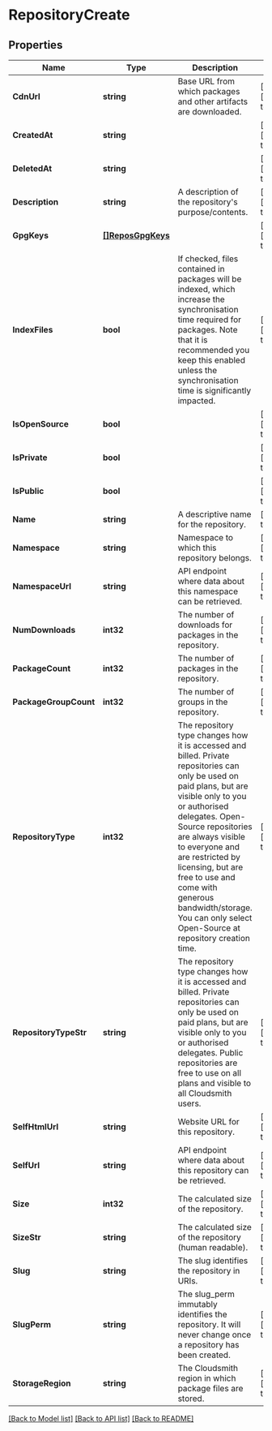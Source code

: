 # RepositoryCreate

## Properties
Name | Type | Description | Notes
------------ | ------------- | ------------- | -------------
**CdnUrl** | **string** | Base URL from which packages and other artifacts are downloaded. | [optional] [default to null]
**CreatedAt** | **string** |  | [optional] [default to null]
**DeletedAt** | **string** |  | [optional] [default to null]
**Description** | **string** | A description of the repository&#39;s purpose/contents. | [optional] [default to null]
**GpgKeys** | [**[]ReposGpgKeys**](repos_gpg_keys.md) |  | [optional] [default to null]
**IndexFiles** | **bool** | If checked, files contained in packages will be indexed, which increase the synchronisation time required for packages. Note that it is recommended you keep this enabled unless the synchronisation time is significantly impacted. | [optional] [default to null]
**IsOpenSource** | **bool** |  | [optional] [default to null]
**IsPrivate** | **bool** |  | [optional] [default to null]
**IsPublic** | **bool** |  | [optional] [default to null]
**Name** | **string** | A descriptive name for the repository. | [default to null]
**Namespace** | **string** | Namespace to which this repository belongs. | [optional] [default to null]
**NamespaceUrl** | **string** | API endpoint where data about this namespace can be retrieved. | [optional] [default to null]
**NumDownloads** | **int32** | The number of downloads for packages in the repository. | [optional] [default to null]
**PackageCount** | **int32** | The number of packages in the repository. | [optional] [default to null]
**PackageGroupCount** | **int32** | The number of groups in the repository. | [optional] [default to null]
**RepositoryType** | **int32** | The repository type changes how it is accessed and billed. Private repositories can only be used on paid plans, but are visible only to you or authorised delegates. Open-Source repositories are always visible to everyone and are restricted by licensing, but are free to use and come with generous bandwidth/storage. You can only select Open-Source at repository creation time. | [optional] [default to null]
**RepositoryTypeStr** | **string** |          The repository type changes how it is accessed and billed.         Private repositories can only be used on paid plans, but are visible         only to you or authorised delegates. Public repositories are free to         use on all plans and visible to all Cloudsmith users.          | [optional] [default to null]
**SelfHtmlUrl** | **string** | Website URL for this repository. | [optional] [default to null]
**SelfUrl** | **string** | API endpoint where data about this repository can be retrieved. | [optional] [default to null]
**Size** | **int32** | The calculated size of the repository. | [optional] [default to null]
**SizeStr** | **string** | The calculated size of the repository (human readable). | [optional] [default to null]
**Slug** | **string** | The slug identifies the repository in URIs. | [optional] [default to null]
**SlugPerm** | **string** | The slug_perm immutably identifies the repository. It will never change once a repository has been created. | [optional] [default to null]
**StorageRegion** | **string** | The Cloudsmith region in which package files are stored. | [optional] [default to null]

[[Back to Model list]](../README.md#documentation-for-models) [[Back to API list]](../README.md#documentation-for-api-endpoints) [[Back to README]](../README.md)


